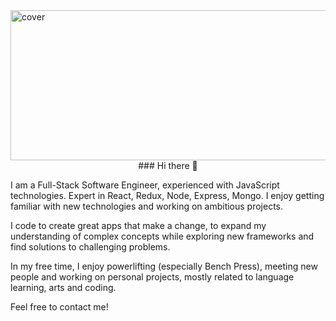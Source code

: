 
<img src="https://codersera.com/blog/wp-content/uploads/2020/10/javascript-frameworks.jpg" alt="cover" width="1000" height="240"> 

<div style="text-align:center;">### Hi there 👋</div>

I am a Full-Stack Software Engineer, experienced with JavaScript technologies. Expert in React, Redux, Node, Express, Mongo. I enjoy getting familiar with new technologies and working on ambitious projects.

I code to create great apps that make a change, to expand my understanding of complex concepts while exploring new frameworks and find solutions to challenging problems.

In my free time, I enjoy powerlifting (especially Bench Press), meeting new people and working on personal projects, mostly related to language learning, arts and coding. 

Feel free to contact me!
